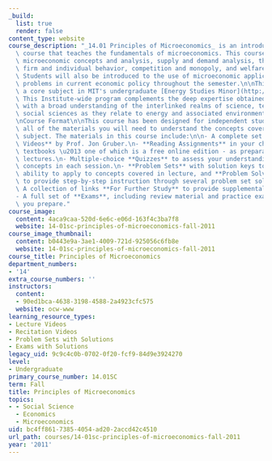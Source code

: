```yaml
---
_build:
  list: true
  render: false
content_type: website
course_description: "_14.01 Principles of Microeconomics_ is an introductory undergraduate\
  \ course that teaches the fundamentals of microeconomics. This course introduces\
  \ microeconomic concepts and analysis, supply and demand analysis, theories of the\
  \ firm and individual behavior, competition and monopoly, and welfare economics.\
  \ Students will also be introduced to the use of microeconomic applications to address\
  \ problems in current economic policy throughout the semester.\n\nThis course is\
  \ a core subject in MIT's undergraduate [Energy Studies Minor](http://mitei.mit.edu/education/energy-minor).\
  \ This Institute-wide program complements the deep expertise obtained in any major\
  \ with a broad understanding of the interlinked realms of science, technology, and\
  \ social sciences as they relate to energy and associated environmental challenges.\n\
  \nCourse Format\n\nThis course has been designed for independent study. It includes\
  \ all of the materials you will need to understand the concepts covered in this\
  \ subject. The materials in this course include:\n\n- A complete set of **Lecture\
  \ Videos** by Prof. Jon Gruber.\n- **Reading Assignments** in your choice of two\
  \ textbooks \u2013 one of which is a free online edition - as preparation for the\
  \ lectures.\n- Multiple-choice **Quizzes** to assess your understanding of the key\
  \ concepts in each session.\n- **Problem Sets** with solution keys to test your\
  \ ability to apply to concepts covered in lecture, and **Problem Solving Videos**\
  \ to provide step-by-step instruction through several problem set solutions.\n-\
  \ A collection of links **For Further Study** to provide supplemental online content.\n\
  - A full set of **Exams**, including review material and practice exams to help\
  \ you prepare."
course_image:
  content: 4aca9caa-520d-6e6c-e06d-163f4c3ba7f8
  website: 14-01sc-principles-of-microeconomics-fall-2011
course_image_thumbnail:
  content: b0443e9a-3ae1-4009-721d-925056c6fb8e
  website: 14-01sc-principles-of-microeconomics-fall-2011
course_title: Principles of Microeconomics
department_numbers:
- '14'
extra_course_numbers: ''
instructors:
  content:
  - 90ed1bca-4638-3198-4588-2a4923cfc575
  website: ocw-www
learning_resource_types:
- Lecture Videos
- Recitation Videos
- Problem Sets with Solutions
- Exams with Solutions
legacy_uid: 9c9c4c0b-0702-0f20-fcf9-84d9e3924270
level:
- Undergraduate
primary_course_number: 14.01SC
term: Fall
title: Principles of Microeconomics
topics:
- - Social Science
  - Economics
  - Microeconomics
uid: bc4ff861-7385-4054-ad20-2accd42c4510
url_path: courses/14-01sc-principles-of-microeconomics-fall-2011
year: '2011'
---
```

